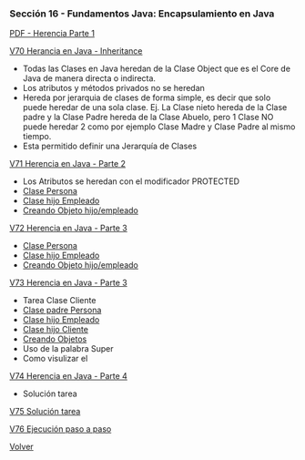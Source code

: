 ### Sección 16 - Fundamentos Java: Encapsulamiento en Java
[PDF - Herencia Parte 1](Apuntes/14-01-Herencia-parte1-CFJ.pdf)

[V70 Herancia en Java - Inheritance](V70_Herencia_en_Java_Inheritance/src/domain/Persona.java)
- Todas las Clases en Java heredan de la Clase Object que es el Core de Java de
manera directa o indirecta.
- Los atributos y métodos privados no se heredan
- Hereda por jerarquia de clases de forma simple, es decir que solo puede heredar
de una sola clase. Ej. La Clase nieto hereda de la Clase padre y la Clase Padre
hereda de la Clase Abuelo, pero 1 Clase NO puede heredar 2 como por ejemplo Clase 
Madre y Clase Padre al mismo tiempo.
- Esta permitido definir una Jerarquía de Clases

[V71 Herencia en Java - Parte 2](V71_Herencia_en_Java/src)
- Los Atributos se heredan con el modificador PROTECTED
- [Clase Persona](V71_Herencia_en_Java/src/domain/Persona.java)
- [Clase hijo Empleado](V71_Herencia_en_Java/src/domain/Empleado.java)
- [Creando Objeto hijo/empleado](V71_Herencia_en_Java/src/test/TestHerencia.java)

[V72 Herencia en Java - Parte 3](V72_Herencia_en_Java/src)
- [Clase Persona](V72_Herencia_en_Java/src/domain/Persona.java)
- [Clase hijo Empleado](V72_Herencia_en_Java/src/domain/Empleado.java)
- [Creando Objeto hijo/empleado](V72_Herencia_en_Java/src/test/TestHerencia.java)

[V73 Herencia en Java - Parte 3](V73_Herencia_en_Java/src)
- Tarea Clase Cliente
- [Clase padre Persona](V73_Herencia_en_Java/src/domain/Persona.java)
- [Clase hijo Empleado](V73_Herencia_en_Java/src/domain/Empleado.java)
- [Clase hijo Cliente](V73_Herencia_en_Java/src/domain/Cliente.java)
- [Creando Objetos](V73_Herencia_en_Java/src/test/TestHerencia.java)
- Uso de la palabra Super
- Como visulizar el 

[V74 Herencia en Java - Parte 4](V73_Herencia_en_Java/src)
- Solución tarea

[V75 Solución tarea]()

[V76 Ejecución paso a paso]()

[Volver](../)
